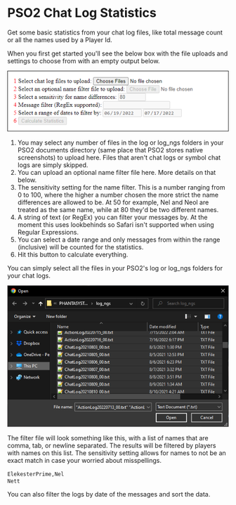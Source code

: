 # PSO2 Chat Log Statistics

Get some basic statistics from your chat log files, like total message count or all the names used by a Player Id.

When you first get started you'll see the below box with the file uploads and settings to choose from with an empty output below.

![Example 1](images/example_options_menu.png)

1. You may select any number of files in the log or log_ngs folders in your PSO2 documents directory (same place that PSO2 stores native screenshots) to upload here. Files that aren't chat logs or symbol chat logs are simply skipped.
2. You can upload an optional name filter file here. More details on that below.
3. The sensitivity setting for the name filter. This is a number ranging from 0 to 100, where the higher a number chosen the more strict the name differences are allowed to be. At 50 for example, Nel and Neol are treated as the same name, while at 80 they'd be two different names.
4. A string of text (or RegEx) you can filter your messages by. At the moment this uses lookbehinds so Safari isn't supported when using Regular Expressions.
5. You can select a date range and only messages from within the range (inclusive) will be counted for the statistics.
6. Hit this button to calculate everything.

You can simply select all the files in your PSO2's log or log_ngs folders for your chat logs.

![Example 2](images/example_file_select.png)

The filter file will look something like this, with a list of names that are comma, tab, or newline separated. The results will be filtered by players with names on this list. The sensitivity setting allows for names to not be an exact match in case your worried about misspellings.

```
ElekesterPrime,Nel
Nett
```

You can also filter the logs by date of the messages and sort the data.
